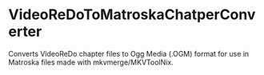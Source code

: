 VideoReDoToMatroskaChatperConverter
===================================

Converts VideoReDo chapter files to Ogg Media (.OGM) format for use in Matroska files made with mkvmerge/MKVToolNix.
